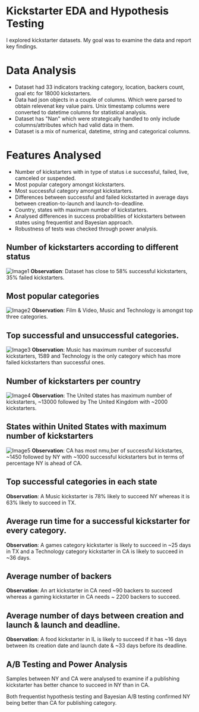 # Kickstarter EDA and Hypothesis Testing

I explored kickstarter datasets. My goal was to examine the data and report key findings.

# Data Analysis

* Dataset had 33 indicators tracking category, location, backers count, goal etc for 18000 kickstarters.
* Data had json objects in a couple of columns. Which were parsed to obtain relevenat key value pairs. Unix timestamp columns were converted to datetime columns for statistical analysis.
* Dataset has "Nan" which were strategically handled to only include columns/attributes which had valid data in them.
* Dataset is a mix of numerical, datetime, string and categorical columns.

# Features Analysed

* Number of kickstarters with in type of status i.e successful, failed, live, camceled or suspended.
* Most popular category amongst kickstarters.
* Most successful category amongst kickstarters.
* Differences between successful and failed kickstarted in average days between creation-to-launch and launch-to-deadline.
* Country, states with maximum number of kickstarters.
* Analysed differences in success probabilities of kickstarters between states using frequentist and Bayesian approach.
* Robustness of tests was checked through power analysis.

## Number of kickstarters according to different status
![Image1](status%.png)
**Observation**: Dataset has close to 58% successful kickstarters, 35% failed kickstarters.

## Most popular categories
![Image2](popular_cat.png)
**Observation**: Film & Video, Music and Technology is amongst top three categories.

## Top successful and unsuccessful categories.
![Image3](succ_fail.png)
**Observation**: Music has maximum number of successful kickstarters, 1589 and Technology is the only category which has more failed kickstarters than successful ones.

## Number of kickstarters per country
![Image4](country.png)
**Observation**: The United states has maximum number of kickstarters, ~13000 followed by The United Kingdom with ~2000 kickstarters.

## States within United States with maximum number of kickstarters
![Image5](states.png)
**Observation**: CA has most nmu,ber of successful kickstartes, ~1450 followed by NY with ~1000 successful kickstarters but in terms of percentage NY is ahead of CA.

## Top successful categories in each state
**Observation**: A Music kickstarter is 78% likely to succeed NY whereas it is 63% likely to succeed in TX.

## Average run time for a successful kickstarter for every category.
**Observation**: A games category kickstarter is likely to succeed in ~25 days in TX and a Technology category kickstarter in CA is likely to succeed in ~36 days.

## Average number of backers
**Observation**: An art kickstarter in CA need ~90 backers to succeed whereas a gaming kickstarter in CA needs ~ 2200 backers to succeed.

## Average number of days between creation and launch & launch and deadline.
**Observation**: A food kickstarter in IL is likely to succeed if it has ~16 days between its creation date and launch date & ~33 days before its deadline.

## A/B Testing and Power Analysis
Samples between NY and CA were analysed to examine if a publishing kickstarter has better chance to succeed in NY than in CA.

Both frequentist hypothesis testing and Bayesian A/B testing confirmed NY being better than CA for publishing category.

